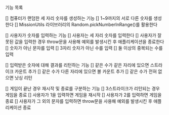 기능 목록

[] 컴퓨터가 랜덤한 세 자리 숫자를 생성하는 기능
    [] 1~9까지의 서로 다른 숫자를 생성한다
    [] MissionUtils 라이브러리의 Random.pickNumberInRange()를 활용한다

[] 사용자가 숫자를 입력하는 기능
    [] 사용자는 세 자리 숫자를 입력한다
    [] 사용자가 잘못된 값을 입력한 경우 throw문을 사용해 예외를 발생시킨 후 애플리케이션을 종료한다
        [] 숫자가 아닌 문자를 입력
        [] 3자리 숫자가 아닌 수를 입력
        [] 둘 이상의 중복되는 수를 입력  

[] 입력받은 숫자에 대해 결과를 리턴하는 기능
    [] 같은 수가 같은 자리에 있으면 스트라이크 카운트 추가
    [] 같은 수가 다른 자리에 있으면 볼 카운트 추가
    [] 같은 수가 전혀 없으면 낫싱 리턴

[] 게임이 끝난 경우 재시작 및 종료를 구분하는 기능
    [] 3스트라이크가 리턴되는 경우 게임을 종료
    [] 사용자가 1을 입력하면 게임을 재시작
    [] 사용자가 2를 입력하면 게임을 종료
    [] 사용자가 그 외의 문자를 입력하면 throw문을 사용해 예외를 발생시킨 후 애플리케이션 종료